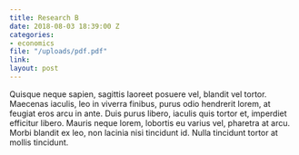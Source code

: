 ```yaml
---
title: Research B
date: 2018-08-03 18:39:00 Z
categories:
- economics
file: "/uploads/pdf.pdf"
link:
layout: post
---
```


Quisque neque sapien, sagittis laoreet posuere vel, blandit vel tortor. Maecenas iaculis, leo in viverra finibus, purus odio hendrerit lorem, at feugiat eros arcu in ante. Duis purus libero, iaculis quis tortor et, imperdiet efficitur libero. Mauris neque lorem, lobortis eu varius vel, pharetra at arcu. Morbi blandit ex leo, non lacinia nisi tincidunt id. Nulla tincidunt tortor at mollis tincidunt.
